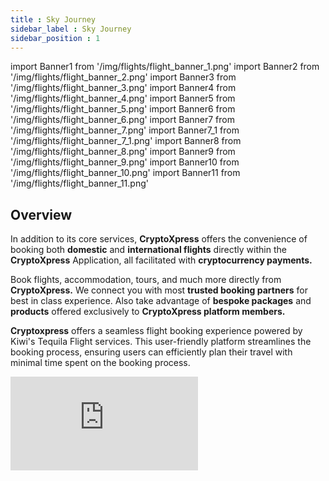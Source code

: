 ```yaml
---
title : Sky Journey
sidebar_label : Sky Journey
sidebar_position : 1
---
```


<!-- IMPORT -->
import Banner1 from '/img/flights/flight_banner_1.png'
import Banner2 from '/img/flights/flight_banner_2.png'
import Banner3 from '/img/flights/flight_banner_3.png'
import Banner4 from '/img/flights/flight_banner_4.png'
import Banner5 from '/img/flights/flight_banner_5.png'
import Banner6 from '/img/flights/flight_banner_6.png'
import Banner7 from '/img/flights/flight_banner_7.png'
import Banner7_1 from '/img/flights/flight_banner_7_1.png'
import Banner8 from '/img/flights/flight_banner_8.png'
import Banner9 from '/img/flights/flight_banner_9.png'
import Banner10 from '/img/flights/flight_banner_10.png'
import Banner11 from '/img/flights/flight_banner_11.png'

<!-- BODY -->

## Overview

<div className="overview-header">
  <div>
    <p>
      <span className="font-bold text-xl ">In</span> addition to its core services, <b>CryptoXpress</b> offers the convenience of booking both <b>domestic</b> and <b>international flights</b> directly within the <b>CryptoXpress</b> Application, all facilitated with <b>cryptocurrency payments.</b>
    </p>
    <p>
      Book flights, accommodation, tours, and much more directly from <b>CryptoXpress.</b> We connect you with most <b>trusted booking partners</b> for best in class experience. Also take advantage of <b>bespoke packages</b> and <b>products</b> offered exclusively to <b>CryptoXpress platform members.</b>
    </p>
    <p>
      <b>Cryptoxpress</b> offers a seamless flight booking experience powered by Kiwi's Tequila Flight services. This user-friendly platform streamlines the booking process, ensuring users can <span className="font-bold text-xl"> efficiently plan their travel with minimal time spent on the booking process. </span>
    </p>
    
  </div>
  <iframe
    src="https://www.youtube.com/embed/pHqP_CqIo-8?si=5xCO0JVVwEB_--80"
    frameBorder="0"
    allow="accelerometer; autoplay; encrypted-media; gyroscope; picture-in-picture"
    allowFullScreen />
</div>


## Fly Your Way: A Step-by-Step Guide to Effortless Flight Booking !

Booking both **domestic** and **international flights** is a breeze with the Cryptoxpress app, requiring just a few simple steps that take only minutes to complete.

1. To book a hotel using the **CryptoXpress App**, simply open the app, navigate to the **Shop** tab. 

<center>
<img src={Banner1} width="270" />
</center>

2. While on the **Shop Screen**, navigate to the **Flights Tab** to provide the necessary information about your **destination**, **flight location**, and preferred **travel date**. Now then Tap on the **Search Flights** button.

<center>
    <div className="items-center">
      <img src={Banner2} width="270" style={{"margin" : "5px 10px 5px 5px"}} />
      <img src={Banner3} width="270" style={{"margin" : "5px 5px 5px 10px"}}/>
    </div>
</center>

3. After clicking on the **"Search Flight"** button, a bottom sheet will appear, prompting you to specify the number of passengers. Simply complete this section, and then proceed by clicking on the **"Search Flights"** button to continue.

<center>
    <div className="items-center">
      <img src={Banner3} width="270" style={{"margin" : "5px 10px 5px 5px"}} />
      <img src={Banner4} width="270" style={{"margin" : "5px 5px 5px 10px"}}/>
    </div>
</center>

4. When you're on the **Flights List screen**, simply scroll through the list and tap on the **Flight card** that you're interested in booking. When you do this, a bottom sheet will pop up, displaying all the **flight details**, including **travel time** and **layovers**. To proceed with booking, just tap on the **"Book Now"** option.

<center>
    <div className="items-center">
        <img src={Banner5} width="270" style={{"margin" : "5px 10px 5px 5px"}} />
        <img src={Banner6} width="270" style={{"margin" : "5px 5px 5px 10px"}} />
    </div>
</center>

5. To provide your **passenger details**, simply tap the **"Edit"** button in the **Passengers Details Section**. After making the necessary changes, be sure to save your updates. Once that's done, you can proceed to choose your preferred seat.

<center>
    <div className="items-center">
        <img src={Banner7} width="270" style={{"margin" : "5px 10px 5px 5px"}} />
        <img src={Banner7_1} width="270" style={{"margin" : "5px 5px 5px 10px"}} />
        <img src={Banner8} width="270" style={{"margin" : "5px 5px 5px 10px"}} />
    </div>
</center>

6. To choose your seat, simply scroll through the options and pick the one you prefer. When you're ready to continue, tap **"Done."** If you wish to skip this step, you can do that too.

<center>
<img src={Banner9} width="270" />
</center>

7. When you're on the **Flight Details Screen**, take a moment to review all the information carefully. Once you've double-checked everything and you're ready to make a payment using your **CryptoXpress Wallet**, simply tap the **"Proceed to Payment"** button. If you'd like to make any changes, you can also tap the **"Edit"** button to go back to the **Passenger Details Screen**.

<center>
    <div className="items-center">
        <img src={Banner10} width="270" style={{"margin" : "5px 10px 5px 5px"}} />
        <img src={Banner11} width="270" style={{"margin" : "5px 5px 5px 10px"}} />
    </div>
</center>